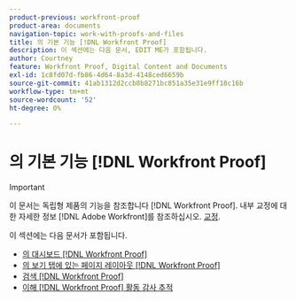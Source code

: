 ```yaml
---
product-previous: workfront-proof
product-area: documents
navigation-topic: work-with-proofs-and-files
title: 의 기본 기능 [!DNL Workfront Proof]
description: 이 섹션에는 다음 문서, EDIT ME가 포함됩니다.
author: Courtney
feature: Workfront Proof, Digital Content and Documents
exl-id: 1c8fd07d-fb86-4d64-8a3d-4148ced6659b
source-git-commit: 41ab1312d2ccb8b8271bc851a35e31e9ff18c16b
workflow-type: tm+mt
source-wordcount: '52'
ht-degree: 0%

---
```


# 의 기본 기능 [!DNL Workfront Proof]

>[!IMPORTANT]
>
>이 문서는 독립형 제품의 기능을 참조합니다 [!DNL Workfront Proof]. 내부 교정에 대한 자세한 정보 [!DNL Adobe Workfront]를 참조하십시오. [교정](../../../review-and-approve-work/proofing/proofing.md).

이 섹션에는 다음 문서가 포함됩니다.

* [의 대시보드 [!DNL Workfront Proof]](../../../workfront-proof/wp-work-proofsfiles/basic-features/dashboard.md)
* [의 보기 탭에 있는 페이지 레이아웃 [!DNL Workfront Proof]](../../../workfront-proof/wp-work-proofsfiles/basic-features/page-layout-view.md)
* [검색 [!DNL Workfront Proof]](../../../workfront-proof/wp-work-proofsfiles/basic-features/search.md)
* [이해 [!DNL Workfront Proof] 활동 감사 추적](../../../workfront-proof/wp-work-proofsfiles/basic-features/activity-audit-trail.md)
